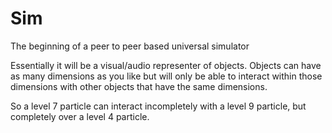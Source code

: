 Sim
===

The beginning of a peer to peer based universal simulator


Essentially it will be a visual/audio representer of objects. Objects can have as many dimensions as you like but will only be able to interact within those dimensions with other objects that have the same dimensions.

So a level 7 particle can interact incompletely with a level 9 particle, but completely over a level 4 particle.
